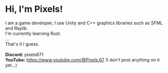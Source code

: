 # **Hi, I'm Pixels!**
I am a game developer, I use Unity and C++ graphics libraries such as SFML and Raylib.\
I'm currently learning Rust.\
...\
That's it I guess.
\
\
**Discord:** pixels671\
**YouTube:** https://www.youtube.com/@Pixels.67 (I don't post anything on it yet...)
